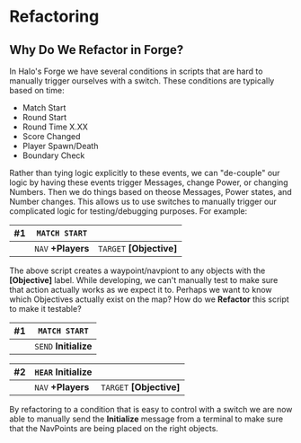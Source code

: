 # Refactoring

## Why Do We Refactor in Forge?

In Halo's Forge we have several conditions in scripts that are hard to manually
trigger ourselves with a switch. These conditions are typically based on time:

 - Match Start
 - Round Start
 - Round Time X.XX
 - Score Changed
 - Player Spawn/Death
 - Boundary Check

Rather than tying logic explicitly to these events, we can "de-couple" our
logic by having these events trigger Messages, change Power, or changing
Numbers. Then we do things based on theose Messages, Power states, and Number
changes. This allows us to use switches to manually trigger our complicated
logic for testing/debugging purposes. For example:

| #1| `MATCH START`||
| ---| ---| ---|
|| `NAV` **+Players**| `TARGET` **[Objective]**|

The above script creates a waypoint/navpiont to any objects with the
**[Objective]** label. While developing, we can't manually test to make sure
that action actually works as we expect it to. Perhaps we want to know which
Objectives actually exist on the map? How do we **Refactor** this script to make it testable?

| #1| `MATCH START`|
| ---| ---|
|| `SEND` **Initialize**|

| #2| `HEAR` Initialize||
| ---| ---| ---|
|| `NAV` **+Players**| `TARGET` **[Objective]**|

By refactoring to a condition that is easy to control with a switch we are now
able to manually send the **Initialize** message from a terminal to make sure
that the NavPoints are being placed on the right objects.
